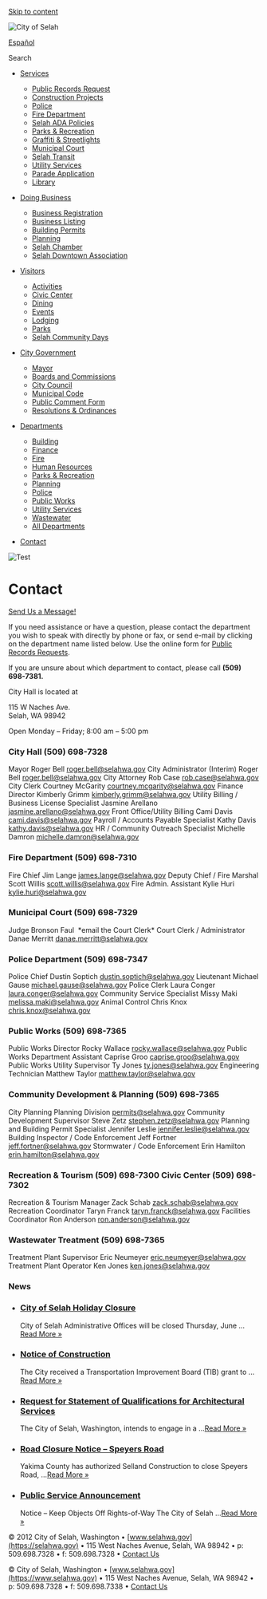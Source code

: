 [Skip to content](https://selahwa.gov/contact/)

![City of Selah](https://selahwa.gov/files/selah-cent-logo-sm.png)

[Español](https://translate.google.com/translate?hl=en&sl=en&tl=es&u=https%3A%2F%2Fselahwa.gov%2Fcontact)

Search

- [Services](https://selahwa.gov/contact "Services")
  
  - [Public Records Request](https://selahwa.gov/public-information-request "Public Records Request")
  - [Construction Projects](https://selahwa.gov/construction-projects "Construction Projects")
  - [Police](https://selahwa.gov/police "Police")
  - [Fire Department](https://selahwa.gov/fire "Fire Department")
  - [Selah ADA Policies](https://selahwa.gov/home/selah-ada-policies "Selah ADA Policies")
  - [Parks &amp; Recreation](https://selahwa.gov/parks-and-recreation "Parks & Recreation")
  - [Graffiti &amp; Streetlights](https://selahwa.gov/graffitti-streetlights "Graffiti & Streetlights")
  - [Municipal Court](https://selahwa.gov/municipal-court "Municipal Court")
  - [Selah Transit](https://selahwa.gov/transit "Selah Transit")
  - [Utility Services](https://selahwa.gov/utility-services "Utility Services")
  - [Parade Application](https://selahwa.gov/wp-content/uploads/2022/01/parade-app-updated-3-2019-fillable.pdf "Parade Application")
  - [Library](https://www.yvl.org "Library")
- [Doing Business](https://selahwa.gov/contact "Doing Business")
  
  - [Business Registration](https://selahwa.gov/business "Business Registration")
  - [Business Listing](https://selahwa.gov/business/listing "Business Listing")
  - [Building Permits](https://selahwa.gov/building "Building Permits")
  - [Planning](https://selahwa.gov/planning "Planning")
  - [Selah Chamber](https://www.selahchamber.org "Selah Chamber")
  - [Selah Downtown Association](https://selahdowntown.org "Selah Downtown Association")
- [Visitors](https://selahwa.gov/contact "Visitors")
  
  - [Activities](https://selahwa.gov/tourism/activities "Activities")
  - [Civic Center](https://selahwa.gov/civic-center "Civic Center")
  - [Dining](https://selahwa.gov/tourism/dining "Dining")
  - [Events](https://selahwa.gov/events "Events")
  - [Lodging](https://selahwa.gov/tourism/lodging "Lodging")
  - [Parks](https://selahwa.gov/parks-and-recreation "Parks")
  - [Selah Community Days](https://www.selahdays.com "Selah Community Days")
- [City Government](https://selahwa.gov/contact "City Government")
  
  - [Mayor](https://selahwa.gov/mayor "Mayor")
  - [Boards and Commissions](https://selahwa.gov/home/boards-and-commissions "Boards and Commissions")
  - [City Council](https://selahwa.gov/council "City Council")
  - [Municipal Code](https://selah.municipal.codes "Municipal Code")
  - [Public Comment Form](https://selahwa.gov/council/public-comment "Public Comment Form")
  - [Resolutions &amp; Ordinances](https://selahwa.gov/resolutions-ordinances "Resolutions & Ordinances")
- [Departments](https://selahwa.gov/contact "Departments")
  
  - [Building](https://selahwa.gov/building "Building")
  - [Finance](https://selahwa.gov/finance "Finance")
  - [Fire](https://selahwa.gov/fire "Fire")
  - [Human Resources](https://selahwa.gov/human-resources "Human Resources")
  - [Parks &amp; Recreation](https://selahwa.gov/parks-and-recreation "Parks & Recreation")
  - [Planning](https://selahwa.gov/planning "Planning")
  - [Police](https://selahwa.gov/police "Police")
  - [Public Works](https://selahwa.gov/public-works "Public Works")
  - [Utility Services](https://selahwa.gov/utility-services "Utility Services")
  - [Wastewater](https://selahwa.gov/wastewater-sewer "Wastewater")
  - [All Departments](https://selahwa.gov/departments "All Departments")
- [Contact](https://selahwa.gov/contact "Contact")

![Test](https://selahwa.gov/wp-content/uploads/2014/05/selah-page.jpg)

# Contact

[Send Us a Message!](https://selahwa.gov/?page_id=9787)

If you need assistance or have a question, please contact the department you wish to speak with directly by phone or fax, or send e-mail by clicking on the department name listed below. Use the online form for [Public Records Requests](https://selahwa.gov/public-information-request).

If you are unsure about which department to contact, please call **(509) 698-7381.** 

City Hall is located at

115 W Naches Ave.  
Selah, WA 98942

Open Monday – Friday; 8:00 am – 5:00 pm

### City Hall (509) 698-7328

Mayor Roger Bell [roger.bell@selahwa.gov](mailto:roger.bell@selahwa.gov) City Administrator (Interim) Roger Bell [roger.bell@selahwa.gov](mailto:roger.bell@selahwa.gov) City Attorney Rob Case [rob.case@selahwa.gov](mailto:rob.case@selahwa.gov) City Clerk Courtney McGarity [courtney.mcgarity@selahwa.gov](mailto:courtney.mcgarity@selahwa.gov) Finance Director Kimberly Grimm [kimberly.grimm@selahwa.gov](mailto:kimberly.grimm@selahwa.gov) Utility Billing / Business License Specialist Jasmine Arellano [jasmine.arellano@selahwa.gov](mailto:jasmine.arellano@selahwa.gov) Front Office/Utility Billing Cami Davis [cami.davis@selahwa.gov](mailto:cami.davis@selahwa.gov) Payroll / Accounts Payable Specialist Kathy Davis [kathy.davis@selahwa.gov](mailto:kathy.davis@selahwa.gov) HR / Community Outreach Specialist Michelle Damron [michelle.damron@selahwa.gov](mailto:michelle.damron@selahwa.gov)

### Fire Department (509) 698-7310

Fire Chief Jim Lange [james.lange@selahwa.gov](mailto:james.lange@selahwa.gov) Deputy Chief / Fire Marshal Scott Willis [scott.willis@selahwa.gov](mailto:scott.willis@selahwa.gov) Fire Admin. Assistant Kylie Huri [kylie.huri@selahwa.gov](mailto:kylie.huri@selahwa.gov)

### Municipal Court (509) 698-7329

Judge Bronson Faul  \*email the Court Clerk* Court Clerk / Administrator Danae Merritt [danae.merritt@selahwa.gov](mailto:anita.garcia@selahwa.gov)

### Police Department (509) 698-7347

Police Chief Dustin Soptich [dustin.soptich@selahwa.gov](mailto:dustin.soptich@selahwa.gov) Lieutenant Michael Gause [michael.gause@selahwa.gov](mailto:michael.gause@selahwa.gov) Police Clerk Laura Conger [laura.conger@selahwa.gov](mailto:laura.conger@selahwa.gov) Community Service Specialist Missy Maki [melissa.maki@selahwa.gov](mailto:melissa.maki@selahwa.gov) Animal Control Chris Knox [chris.knox@selahwa.gov](mailto:chris.knox@selahwa.gov)

### Public Works (509) 698-7365

Public Works Director Rocky Wallace [rocky.wallace@selahwa.gov](mailto:rocky.wallace@selahwa.gov) Public Works Department Assistant Caprise Groo [caprise.groo@selahwa.gov](mailto:caprise.groo@selahwa.gov) Public Works Utility Supervisor Ty Jones [ty.jones@selahwa.gov](mailto:ty.jones@selahwa.gov) Engineering Technician Matthew Taylor [matthew.taylor@selahwa.gov](mailto:matthew.taylor@selahwa.gov)

### Community Development &amp; Planning (509) 698-7365

City Planning Planning Division [permits@selahwa.gov](mailto:jeff.peters@selahwa.gov) Community Development Supervisor Steve Zetz [stephen.zetz@selahwa.gov](mailto:stephen.zetz@selahwa.gov) Planning and Building Permit Specialist Jennifer Leslie [jennifer.leslie@selahwa.gov](mailto:jennifer.leslie@selahwa.gov) Building Inspector / Code Enforcement Jeff Fortner [jeff.fortner@selahwa.gov](mailto:jeff.fortner@selahwa.gov) Stormwater / Code Enforcement Erin Hamilton [erin.hamilton@selahwa.gov](mailto:erin.barnett@selahwa.gov)

### Recreation &amp; Tourism (509) 698-7300 Civic Center (509) 698-7302

Recreation &amp; Tourism Manager Zack Schab [zack.schab@selahwa.gov](mailto:zack.schab@selahwa.gov) Recreation Coordinator Taryn Franck [taryn.franck@selahwa.gov](mailto:taryn.franck@selahwa.gov) Facilities Coordinator Ron Anderson [ron.anderson@selahwa.gov](mailto:ron.anderson@selahwa.gov)

### Wastewater Treatment (509) 698-7365

Treatment Plant Supervisor Eric Neumeyer [eric.neumeyer@selahwa.gov](mailto:eric.neumeyer@selahwa.gov) Treatment Plant Operator Ken Jones [ken.jones@selahwa.gov](mailto:ken.jones@selahwa.gov)

### News

- ### [City of Selah Holiday Closure](https://selahwa.gov/blog/2025/06/16/city-of-selah-holiday-closure-3)
  
  City of Selah Administrative Offices will be closed Thursday, June …[Read More »](https://selahwa.gov/blog/2025/06/16/city-of-selah-holiday-closure-3)
- ### [Notice of Construction](https://selahwa.gov/blog/2025/06/16/notice-of-construction)
  
  The City received a Transportation Improvement Board (TIB) grant to …[Read More »](https://selahwa.gov/blog/2025/06/16/notice-of-construction)
- ### [Request for Statement of Qualifications for Architectural Services](https://selahwa.gov/blog/2025/06/10/request-for-statement-of-qualifications-for-architectural-services)
  
  The City of Selah, Washington, intends to engage in a …[Read More »](https://selahwa.gov/blog/2025/06/10/request-for-statement-of-qualifications-for-architectural-services)
- ### [Road Closure Notice – Speyers Road](https://selahwa.gov/blog/2025/06/03/road-closure-notice-speyers-road)
  
  Yakima County has authorized Selland Construction to close Speyers Road, …[Read More »](https://selahwa.gov/blog/2025/06/03/road-closure-notice-speyers-road)
- ### [Public Service Announcement](https://selahwa.gov/blog/2025/05/30/public-service-announcement)
  
  Notice – Keep Objects Off Rights-of-Way The City of Selah …[Read More »](https://selahwa.gov/blog/2025/05/30/public-service-announcement)

© 2012 City of Selah, Washington • [www.selahwa.gov](https://selahwa.gov) • 115 West Naches Avenue, Selah, WA 98942 • p: 509.698.7328 • f: 509.698.7328 • [Contact Us](https://selahwa.gov/contact)

© City of Selah, Washington • [www.selahwa.gov](https://www.selahwa.gov) • 115 West Naches Avenue, Selah, WA 98942 • p: 509.698.7328 • f: 509.698.7338 • [Contact Us](https://selahwa.gov/contact)